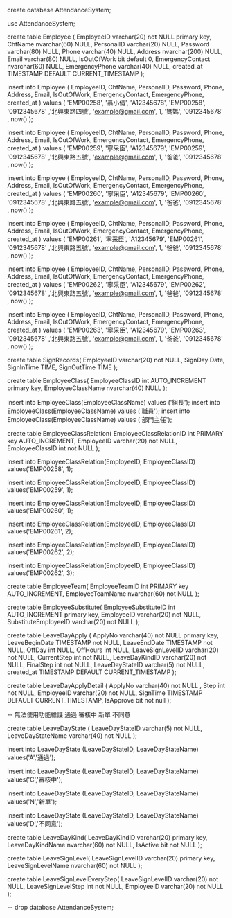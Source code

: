 create database AttendanceSystem;

use AttendanceSystem; 

create table Employee (
	EmployeeID varchar(20) not NULL primary key,
    ChtName nvarchar(60) NULL,
    PersonalID  varchar(20) NULL,
    Password varchar(80) NULL,
    Phone varchar(40) NULL,
    Address nvarchar(200) NULL,
    Email varchar(80) NULL,
    IsOutOfWork bit default 0,
    EmergencyContact nvarchar(60) NULL,
    EmergencyPhone varchar(40) NULL,
    created_at TIMESTAMP DEFAULT CURRENT_TIMESTAMP
);

insert into Employee (
    EmployeeID, ChtName, PersonalID, Password, 
    Phone, Address, Email, IsOutOfWork, 
    EmergencyContact, EmergencyPhone, created_at
) values (
    'EMP00258', '聶小倩', 'A12345678', 'EMP00258',
    '0912345678' ,'北興東路四號', 'example@gmail.com', 1,
    '媽媽', '0912345678' , now()
);

insert into Employee (
    EmployeeID, ChtName, PersonalID, Password, 
    Phone, Address, Email, IsOutOfWork, EmergencyContact, EmergencyPhone, created_at
) values (
    'EMP00259', '寧采臣', 'A12345679', 'EMP00259',
    '0912345678' ,'北興東路五號', 'example@gmail.com', 1,
    '爸爸', '0912345678' , now()
);

insert into Employee (
    EmployeeID, ChtName, PersonalID, Password, 
    Phone, Address, Email, IsOutOfWork, EmergencyContact, EmergencyPhone, created_at
) values (
    'EMP00260', '寧采臣', 'A12345679', 'EMP00260',
    '0912345678' ,'北興東路五號', 'example@gmail.com', 1,
    '爸爸', '0912345678' , now()
);

insert into Employee (
    EmployeeID, ChtName, PersonalID, Password, 
    Phone, Address, Email, IsOutOfWork, EmergencyContact, EmergencyPhone, created_at
) values (
    'EMP00261', '寧采臣', 'A12345679', 'EMP00261',
    '0912345678' ,'北興東路五號', 'example@gmail.com', 1,
    '爸爸', '0912345678' , now()
);

insert into Employee (
    EmployeeID, ChtName, PersonalID, Password, 
    Phone, Address, Email, IsOutOfWork, EmergencyContact, EmergencyPhone, created_at
) values (
    'EMP00262', '寧采臣', 'A12345679', 'EMP00262',
    '0912345678' ,'北興東路五號', 'example@gmail.com', 1,
    '爸爸', '0912345678' , now()
);

insert into Employee (
    EmployeeID, ChtName, PersonalID, Password, 
    Phone, Address, Email, IsOutOfWork, EmergencyContact, EmergencyPhone, created_at
) values (
    'EMP00263', '寧采臣', 'A12345679', 'EMP00263',
    '0912345678' ,'北興東路五號', 'example@gmail.com', 1,
    '爸爸', '0912345678' , now()
);


create table SignRecords(
    EmployeeID varchar(20) not NULL,
    SignDay Date,
    SignInTime  TIME,
    SignOutTime TIME
);

create table EmployeeClass(
    EmployeeClassID int AUTO_INCREMENT primary key,
    EmployeeClassName nvarchar(40) NULL
);

insert into EmployeeClass(EmployeeClassName) values ('組長');
insert into EmployeeClass(EmployeeClassName) values ('職員');
insert into EmployeeClass(EmployeeClassName) values ('部門主任');

create table EmployeeClassRelation(
    EmployeeClassRelationID int PRIMARY key AUTO_INCREMENT,
    EmployeeID varchar(20) not NULL,
    EmployeeClassID int not NULL
);

insert into EmployeeClassRelation(EmployeeID, EmployeeClassID)
values('EMP00258', 1);

insert into EmployeeClassRelation(EmployeeID, EmployeeClassID)
values('EMP00259', 1);

insert into EmployeeClassRelation(EmployeeID, EmployeeClassID)
values('EMP00260', 1);

insert into EmployeeClassRelation(EmployeeID, EmployeeClassID)
values('EMP00261', 2);

insert into EmployeeClassRelation(EmployeeID, EmployeeClassID)
values('EMP00262', 2);

insert into EmployeeClassRelation(EmployeeID, EmployeeClassID)
values('EMP00262', 3);


create table EmployeeTeam(
    EmployeeTeamID int PRIMARY key AUTO_INCREMENT,
    EmployeeTeamName nvarchar(60) not NULL
);

create table EmployeeSubstitute(
    EmployeeSubstituteID int AUTO_INCREMENT primary key,
    EmployeeID varchar(20) not NULL,
    SubstituteEmployeeID varchar(20) not NULL
);


create table LeaveDayApply (
	ApplyNo varchar(40) not NULL primary key,
    LeaveBeginDate TIMESTAMP not NULL,
    LeaveEndDate TIMESTAMP not NULL,
    OffDay int NULL,
    OffHours int NULL,
    LeaveSignLevelID varchar(20) not NULL,
    CurrentStep int not NULL,
    LeaveDayKindID varchar(20) not NULL,
    FinalStep int not NULL,
    LeaveDayStateID varchar(5) not NULL,
    created_at TIMESTAMP DEFAULT CURRENT_TIMESTAMP
);

create table LeaveDayApplyDetail (
    ApplyNo varchar(40) not NULL ,
    Step int not NULL,
    EmployeeID varchar(20) not NULL,
    SignTime TIMESTAMP DEFAULT CURRENT_TIMESTAMP,
    IsApprove bit not null 
);

-- 無法使用功能維護 通過 審核中 新單 不同意

create table LeaveDayState (
    LeaveDayStateID varchar(5) not NULL,
    LeaveDayStateName varchar(40) not NULL
);

insert into LeaveDayState (LeaveDayStateID, LeaveDayStateName)
values('A','通過');

insert into LeaveDayState (LeaveDayStateID, LeaveDayStateName)
values('C','審核中');

insert into LeaveDayState (LeaveDayStateID, LeaveDayStateName)
values('N','新單');

insert into LeaveDayState (LeaveDayStateID, LeaveDayStateName)
values('D','不同意');

create table LeaveDayKind(
    LeaveDayKindID varchar(20) primary key,
    LeaveDayKindName nvarchar(60) not NULL,
    IsActive bit not NULL
);

create table LeaveSignLevel(
    LeaveSignLevelID varchar(20) primary key,
    LeaveSignLevelName nvarchar(60) not NULL
);

create table LeaveSignLevelEveryStep(
    LeaveSignLevelID varchar(20) not NULL,
    LeaveSignLevelStep int not NULL,
    EmployeeID varchar(20) not NULL
);

-- drop database AttendanceSystem;